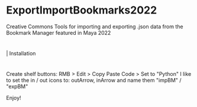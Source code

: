 # ExportImportBookmarks2022
Creative Commons
Tools for importing and exporting .json data from the Bookmark Manager featured in Maya 2022
#
#
| Installation
#
Create shelf buttons: RMB > Edit > Copy Paste Code > Set to "Python"
I like to set the in / out icons to: outArrow, inArrow
and name them "impBM" / "expBM"


Enjoy!
